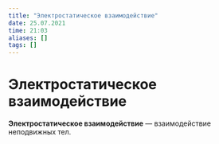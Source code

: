 ```yaml
---
title: "Электростатическое взаимодействие"
date: 25.07.2021
time: 21:03
aliases: []
tags: []
---
```


# Электростатическое взаимодействие

**Электростатическое взаимодействие** — взаимодействие неподвижных тел.